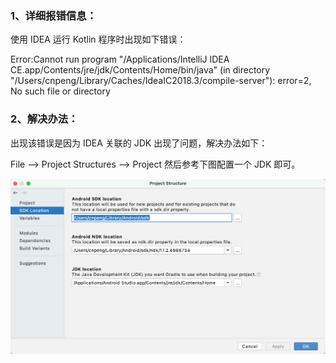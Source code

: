 ### 1、详细报错信息：

使用 IDEA 运行 Kotlin 程序时出现如下错误：


Error:Cannot run program "/Applications/IntelliJ IDEA CE.app/Contents/jre/jdk/Contents/Home/bin/java" (in directory "/Users/cnpeng/Library/Caches/IdeaIC2018.3/compile-server"): error=2, No such file or directory


### 2、解决办法：

出现该错误是因为 IDEA 关联的 JDK 出现了问题，解决办法如下：

File --> Project Structures --> Project 然后参考下图配置一个 JDK 即可。

![](pics/3-1-指定SDK信息.png)